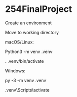 # 254FinalProject

Create an environment	 

Move to working directory 

macOS/Linux:

Python3 -m venv .venv

. .venv/bin/activate

Windows:

py -3 -m venv .venv

.venv\Scripts\activate
